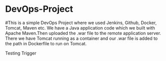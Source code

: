 # DevOps-Project

#This is a simple DevOps Project where we used Jenkins, Github, Docker, Tomcat, Maven etc. We have a Java application code which we built with Apache Maven.Then uploaded the .war file to the remote application server. There we have Tomcat running as  a container and our .war file is added to the path in Dockerfile to run on Tomcat.






Testing Trigger 
